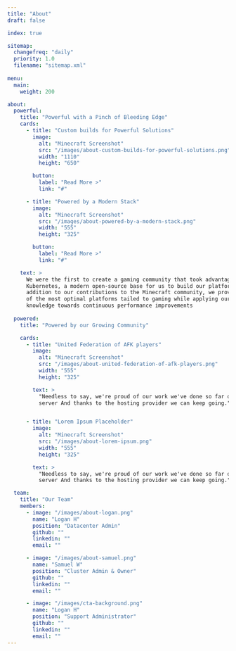 ```yaml
---
title: "About"
draft: false

index: true

sitemap:
  changefreq: "daily"
  priority: 1.0
  filename: "sitemap.xml"
  
menu:
  main:
    weight: 200

about:
  powerful:
    title: "Powerful with a Pinch of Bleeding Edge"
    cards:
      - title: "Custom builds for Powerful Solutions"
        image:
          alt: "Minecraft Screenshot"
          src: "/images/about-custom-builds-for-powerful-solutions.png"
          width: "1110"
          height: "650"

        button:
          label: "Read More >"
          link: "#"

      - title: "Powered by a Modern Stack"
        image:
          alt: "Minecraft Screenshot"
          src: "/images/about-powered-by-a-modern-stack.png"
          width: "555"
          height: "325"

        button:
          label: "Read More >"
          link: "#"

    text: >
      We were the first to create a gaming community that took advantage of
      Kubernetes, a modern open-source base for us to build our platform on. In
      addition to our contributions to the Minecraft community, we provide one
      of the most optimal platforms tailed to gaming while applying our
      knowledge towards continuous performance improvements
  
  powered:
    title: "Powered by our Growing Community"

    cards:
      - title: "United Federation of AFK players"
        image:
          alt: "Minecraft Screenshot"
          src: "/images/about-united-federation-of-afk-players.png"
          width: "555"
          height: "325"

        text: >
          "Needless to say, we're proud of our work we've done so far on the
          server And thanks to the hosting provider we can keep going."


      - title: "Lorem Ipsum Placeholder"
        image:
          alt: "Minecraft Screenshot"
          src: "/images/about-lorem-ipsum.png"
          width: "555"
          height: "325"

        text: >
          "Needless to say, we're proud of our work we've done so far on the
          server And thanks to the hosting provider we can keep going."

  team:
    title: "Our Team"
    members:
      - image: "/images/about-logan.png"
        name: "Logan H"
        position: "Datacenter Admin"
        github: ""
        linkedin: ""
        email: ""

      - image: "/images/about-samuel.png"
        name: "Samuel W"
        position: "Cluster Admin & Owner"
        github: ""
        linkedin: ""
        email: ""

      - image: "/images/cta-background.png"
        name: "Logan H"
        position: "Support Administrator"
        github: ""
        linkedin: ""
        email: ""
---
```

